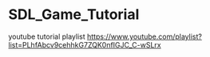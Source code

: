 # SDL_Game_Tutorial

youtube tutorial playlist
https://www.youtube.com/playlist?list=PLhfAbcv9cehhkG7ZQK0nfIGJC_C-wSLrx
